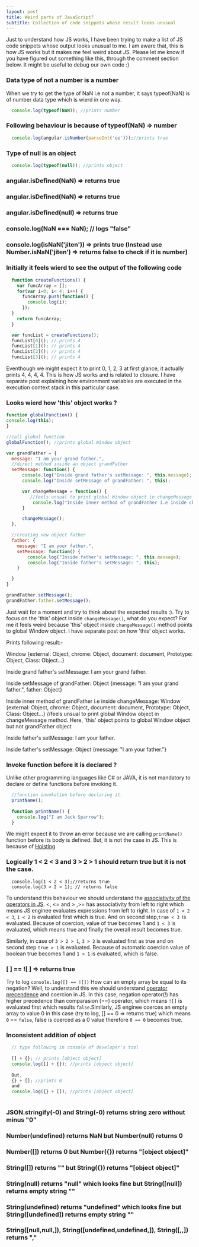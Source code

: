 ```yaml
---
layout: post
title: Weird parts of JavaScript?
subtitle: Collection of code snippets whose result looks unusual
---
```


Just to understand how JS works, I have been trying to make a list of JS code snippets whose output looks unusual to me. 
I am aware that, this is how JS works but it makes me feel weird about JS. Please let me know if you have figured out something like this, through the comment section below. It might be useful to debug our own code :)

### Data type of not a number is a number
When we try to get the type of NaN i.e not a number, it says typeof(NaN) is of number data type which is wierd in one way.

```javascript
  console.log(typeof(NaN)); //prints number
```

### Following behaviour is because of typeof(NaN) => number

```javascript
  console.log(angular.isNumber(parseInt('ee')));//prints true
```

### Type of null is an object

```javascript
  console.log(typeof(null)); //prints object
```

### angular.isDefined(NaN) => returns true

### angular.isDefined(NaN) => returns true

### angular.isDefined(null) => returns true

### console.log(NaN === NaN);  // logs "false"

### console.log(isNaN('jiten')) => prints true (Instead use Number.isNaN('jiten') => returns false to check if it is number)

### Initially it feels wierd to see the output of the following code

```javascript
  function createFunctions() {
    var funcArray = [];
    for(var i=0; i< 4; i++) {
      funcArray.push(function() {
        console.log(i);
      });
  }
    return funcArray;
  }

  var funcList = createFunctions();
  funcList[0](); // prints 4
  funcList[1](); // prints 4
  funcList[2](); // prints 4
  funcList[3](); // prints 4
```
Eventhough we might expect it to print 0, 1, 2, 3 at first glance, it actually prints 4, 4, 4, 4. This is how JS works and is related to closure. I have separate post explaining how environment variables are executed in the execution context stack in this particular case.

### Looks wierd how 'this' object works ?

```javascript
function globalFunction() {
console.log(this);
}

//call global function
globalFunction(); //prints global Window object

var grandFather = {
  message: "I am your grand father.",
  //direct method inside an object grandFather 
  setMessage: function() {
      console.log("Inside grand father's setMessage: ", this.message);
      console.log("Inside setMessage of grandFather: ", this);

      var changeMessage = function() {
         //feels unsual to print global Window object in changeMessage method. Here, this object points to global Window object not      //grandFather object
          console.log("Inside inner method of grandFather i.e inside changeMessage: ", this);
      }

      changeMessage();
  },

  //creating new object father
  father: {
    message: "I am your father.",
    setMessage: function() {
        console.log("Inside father's setMessage: ", this.message);
        console.log("Inside father's setMessage: ", this);
    }

  }
}

grandFather.setMessage();
grandFather.father.setMessage();
```
Just wait for a moment and try to think about the expected results :). Try to focus on the 'this' object inside `changeMessage()`, what do you expect? For me it feels weird because 'this' object inside `changeMessage()` method points to global Window object. I have separate post on how 'this' object works.

Prints following result:-

Window {external: Object, chrome: Object, document: document, Prototype: Object, Class: Object…}

Inside grand father's setMessage:  I am your grand father.

Inside setMessage of grandFather:  Object {message: "I am your grand father.", father: Object}

Inside inner method of grandFather i.e inside changeMessage:  Window {external: Object, chrome: Object, document: document, Prototype: Object, Class: Object…} //feels unsual to print global Window object in changeMessage method. Here, 'this' object points to global Window object but not grandFather object

Inside father's setMessage:  I am your father.

Inside father's setMessage:  Object {message: "I am your father."}

### Invoke function before it is declared ?
Unlike other programming languages like C# or JAVA, it is not mandatory to declare or define functions before invoking it.

```javascript
  //function invokation before declaring it.
  printName(); 
  
  function printName() { 
    console.log("I am Jack Sparrow");
  }
```

We might expect it to throw an error because we are calling `printName()` function before its body is defined. But, it is not the case in JS. This is because of [Hoisting](/2016-12-08-js-execution-behaviour)

### Logically 1 < 2 < 3 and 3 > 2 > 1 should return true but it is not the case.

```javasctipt
  console.log(1 < 2 < 3);//returns true
  console.log(3 > 2 > 1); // returns false
```

To understand this behaviour we should understand the [associativity of the operators in JS](http://www.scriptingmaster.com/javascript/operator-precedence.asp). <, <= and > ,>= has associativity from left to right which means JS enginee evaluates expressions from left to right. In case of  `1 < 2 < 3`, `1 < 2` is evaluated first which is true. And on second step,`true < 3 `is evaluated. Because of coercion, value of true becomes 1 and `1 < 3` is evaluated, which means true and finally the overall result becomes true.

Similarly, in case of `3 > 2 > 1`, `3 > 2` is evaluated first as true and on second step `true > 1` is evaluated. Because of automatic coercion value of boolean true becomes 1 and `1 > 1` is evaluated, which is false.

### [ ] == ![ ] => returns true
Try to log `console.log([] == ![])` How can an empty array be equal to its negation? Well, to understand this we should understand [operator precendence](http://www.scriptingmaster.com/javascript/operator-precedence.asp) and coercion in JS. In this case, negation operator(!) has higher precedence than comparasion (==) operator, which means `![]` is evaluated first which results `false`.Similarly, JS enginee coerces an empty array to value 0 in this case (try to log, [] == 0 => returns true) which means `0` == `false`, false is coerced as a 0 value therefore `0 == 0` becomes true.

### Inconsistent addition of object

```javascript
  // type following in console of developer's tool
  
  [] + {}; // prints [object object]
  console.log([] + {}); //prints [object object]
  
  But, 
  {} + []; //prints 0
  and 
  console.log({} + []); //prints [object object]
  
```

### JSON.stringify(-0) and String(-0) returns string zero without minus "0"

### Number(undefined) returns NaN but Number(null) returns 0

### Number([]) returns 0 but Number({}) returns "[object object]"

### String([]) returns "" but String({}) returns "[object object]"

### String(null) returns "null" which looks fine but String([null]) returns empty string ""

### String(undefined) returns "undefined" which looks fine but String([undefined]) returns empty string ""

### String([null,null,]), String([undefined,undefined,]), String([,,]) returns ","

